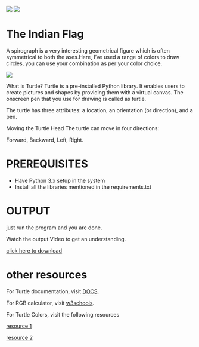 ![](http://ForTheBadge.com/images/badges/made-with-python.svg)
![](https://forthebadge.com/images/badges/built-by-developers.svg)</br>
#  The Indian Flag
A spirograph is a very interesting geometrical figure which is often symmetrical to both the axes.Here, I’ve used a range of colors to draw circles, you can use your combination as per your color choice.

![](https://github.com/shreyamalogi/Awesome_Python_Scripts/blob/main/GUIScripts/The%20Indian%20Flag/Images/indian%20flag.png)

What is Turtle?
Turtle is a pre-installed Python library. It enables users to create pictures and shapes by providing them with a virtual canvas. The onscreen pen that you use for drawing is called as turtle.

The turtle has three attributes: a location, an orientation (or direction), and a pen.

Moving the Turtle Head
The turtle can move in four directions:

Forward,
Backward,
Left,
Right.


# PREREQUISITES
* Have Python 3.x setup in the system
* Install all the libraries mentioned in the requirements.txt

# OUTPUT
just run the program and you are done.

Watch the output Video to get an understanding.

[click here to download](https://github.com/shreyamalogi/Awesome_Python_Scripts/blob/main/GUIScripts/spirograph/spirograph.mp4)


# other resources
For Turtle documentation, visit [DOCS](https://docs.python.org/2/library/turtle.html).

For RGB calculator, visit [w3schools](https://www.w3schools.com/colors/colors_rgb.asp).

For Turtle Colors, visit the following resources

[resource 1](https://cs111.wellesley.edu/labs/lab01/colors)

[resource 2](https://trinket.io/docs/colors)

